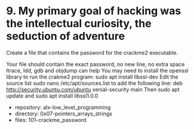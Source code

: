 # 9. My primary goal of hacking was the intellectual curiosity, the seduction of adventure



Create a file that contains the password for the crackme2  executable.

Your file should contain the exact password, no new line, no extra space
ltrace, ldd, gdb and objdump can help
You may need to install the openssl library to run the crakme2 program: sudo apt install libssl-dev 
Edit the source list sudo nano /etc/apt/sources.list to add the following line: deb http://security.ubuntu.com/ubuntu xenial-security main
Then sudo apt update and sudo apt install libssl1.0.0



 - repository: alx-low_level_programming
 - directory: 0x07-pointers_arrays_strings
 - files: 101-crackme_password
